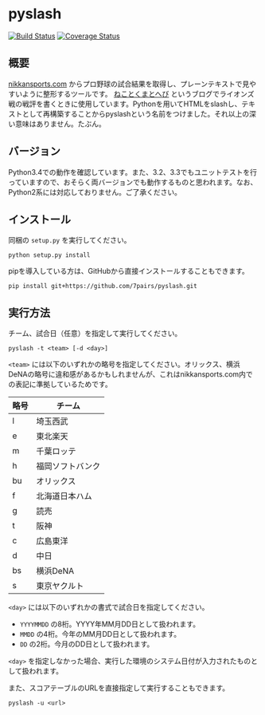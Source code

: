 # pyslash

[![Build Status](https://travis-ci.org/7pairs/pyslash.svg?branch=master)](https://travis-ci.org/7pairs/pyslash)
[![Coverage Status](https://coveralls.io/repos/7pairs/pyslash/badge.png?branch=master)](https://coveralls.io/r/7pairs/pyslash?branch=master)

## 概要

[nikkansports.com](http://www.nikkansports.com/) からプロ野球の試合結果を取得し、プレーンテキストで見やすいように整形するツールです。 [ねことくまとへび](http://seven-pairs.hatenablog.jp/) というブログでライオンズ戦の戦評を書くときに使用しています。Pythonを用いてHTMLをslashし、テキストとして再構築することからpyslashという名前をつけました。それ以上の深い意味はありません。たぶん。

## バージョン

Python3.4での動作を確認しています。また、3.2、3.3でもユニットテストを行っていますので、おそらく両バージョンでも動作するものと思われます。なお、Python2系には対応しておりません。ご了承ください。

## インストール

同梱の `setup.py` を実行してください。

```
python setup.py install
```

pipを導入している方は、GitHubから直接インストールすることもできます。

```
pip install git+https://github.com/7pairs/pyslash.git
```

## 実行方法

チーム、試合日（任意）を指定して実行してください。

```
pyslash -t <team> [-d <day>]
```

`<team>` には以下のいずれかの略号を指定してください。オリックス、横浜DeNAの略号に違和感があるかもしれませんが、これはnikkansports.com内での表記に準拠しているためです。

|略号|チーム|
|---|---|
|l|埼玉西武|
|e|東北楽天|
|m|千葉ロッテ|
|h|福岡ソフトバンク|
|bu|オリックス|
|f|北海道日本ハム|
|g|読売|
|t|阪神|
|c|広島東洋|
|d|中日|
|bs|横浜DeNA|
|s|東京ヤクルト|

`<day>` には以下のいずれかの書式で試合日を指定してください。

* `YYYYMMDD` の8桁。YYYY年MM月DD日として扱われます。
* `MMDD` の4桁。今年のMM月DD日として扱われます。
* `DD` の2桁。今月のDD日として扱われます。

`<day>` を指定しなかった場合、実行した環境のシステム日付が入力されたものとして扱われます。

また、スコアテーブルのURLを直接指定して実行することもできます。

```
pyslash -u <url>
```
